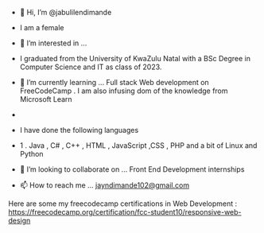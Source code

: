 - 👋 Hi, I’m @jabulilendimande
-  I am a female
  
- 👀 I’m interested in ...
- I graduated from the University of KwaZulu Natal with a BSc Degree in Computer Science and IT  as class of 2023.
- 🌱 I’m currently learning ...   Full stack Web development on FreeCodeCamp  . I am also infusing dom of the knowledge from Microsoft Learn
- 
-  I have done the following languages
-  1 . Java  , C# , C++ ,
  HTML , JavaScript ,CSS , PHP and a bit of Linux  and Python

- 💞️ I’m looking to collaborate on ...  Front End Development internships 
- 📫 How to reach me ... jayndimande102@gmail.com

Here are some my freecodecamp certifications in Web Development  : https://freecodecamp.org/certification/fcc-student10/responsive-web-design
<!---
jabulilendimande/jabulilendimande is a ✨ special ✨ repository because its `README.md` (this file) appears on your GitHub profile.
You can click the Preview link to take a look at your changes.
--->
